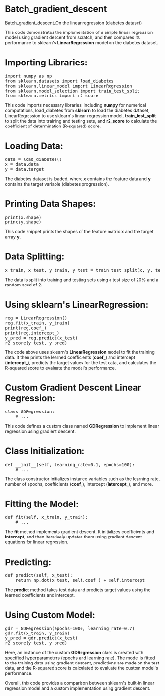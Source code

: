 # Batch_gradient_descent
Batch_gradient_descent_On the linear regression (diabetes dataset)


This code demonstrates the implementation of a simple linear regression model using gradient descent from scratch, and then compares its performance to sklearn's **LinearRegression** model on the diabetes dataset.
# Importing Libraries:
<pre>
import numpy as np
from sklearn.datasets import load_diabetes
from sklearn.linear_model import LinearRegression
from sklearn.model_selection import train_test_split
from sklearn.metrics import r2_score
</pre>

This code imports necessary libraries, including **numpy** for numerical computations, load_diabetes from **sklearn** to load the diabetes dataset, LinearRegression to use sklearn's linear regression model, **train_test_split** to split the data into training and testing sets, and **r2_score** to calculate the coefficient of determination (R-squared) score.
# Loading Data:
<pre>
data = load_diabetes()
x = data.data
y = data.target
</pre>
The diabetes dataset is loaded, where **x** contains the feature data and **y** contains the target variable (diabetes progression).
# Printing Data Shapes:
<pre>
print(x.shape)
print(y.shape)
</pre>
This code snippet prints the shapes of the feature matrix **x** and the target array **y**.
# Data Splitting:
<pre>
x_train, x_test, y_train, y_test = train_test_split(x, y, test_size=0.2, random_state=2)
</pre>
The data is split into training and testing sets using a test size of 20% and a random seed of 2.
# Using sklearn's LinearRegression:
<pre>
reg = LinearRegression()
reg.fit(x_train, y_train)
print(reg.coef_)
print(reg.intercept_)
y_pred = reg.predict(x_test)
r2_score(y_test, y_pred)
</pre>
The code above uses sklearn's **LinearRegression** model to fit the training data. It then prints the learned coefficients (**coef_**) and intercept (**intercept_**), predicts the target values for the test data, and calculates the R-squared score to evaluate the model's performance.
# Custom Gradient Descent Linear Regression:
<pre>
class GDRegression:
    # ...
</pre>
This code defines a custom class named **GDRegression** to implement linear regression using gradient descent.
# Class Initialization:
<pre>
def __init__(self, learning_rate=0.1, epochs=100):
    # ...
</pre>
The class constructor initializes instance variables such as the learning rate, number of epochs, coefficients (**coef_**), intercept (**intercept_**), and more.
# Fitting the Model:
<pre>
def fit(self, x_train, y_train):
    # ...
</pre>
The **fit** method implements gradient descent. It initializes coefficients and **intercept**, and then iteratively updates them using gradient descent equations for linear regression.
# Predicting:
<pre>
def predict(self, x_test):
    return np.dot(x_test, self.coef_) + self.intercept_
</pre>
The **predict** method takes test data and predicts target values using the learned coefficients and intercept.
# Using Custom Model:
<pre>
gdr = GDRegression(epochs=1000, learning_rate=0.7)
gdr.fit(x_train, y_train)
y_pred = gdr.predict(x_test)
r2_score(y_test, y_pred)
</pre>
Here, an instance of the custom **GDRegression** class is created with specified hyperparameters (epochs and learning rate). The model is fitted to the training data using gradient descent, predictions are made on the test data, and the R-squared score is calculated to evaluate the custom model's performance.

Overall, this code provides a comparison between sklearn's built-in linear regression model and a custom implementation using gradient descent.
